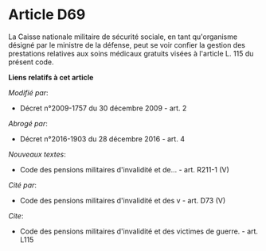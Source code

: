 # Article D69

La Caisse nationale militaire de sécurité sociale, en tant qu'organisme désigné par le ministre de la défense, peut se voir
confier la gestion des prestations relatives aux soins médicaux gratuits visées à l'article L. 115 du présent code.

**Liens relatifs à cet article**

_Modifié par_:

  - Décret n°2009-1757 du 30 décembre 2009 - art. 2

_Abrogé par_:

  - Décret n°2016-1903 du 28 décembre 2016 - art. 4

_Nouveaux textes_:

  - Code des pensions militaires d'invalidité et de... - art. R211-1 (V)

_Cité par_:

  - Code des pensions militaires d'invalidité et des v - art. D73 (V)

_Cite_:

  - Code des pensions militaires d'invalidité et des victimes de guerre. - art. L115
